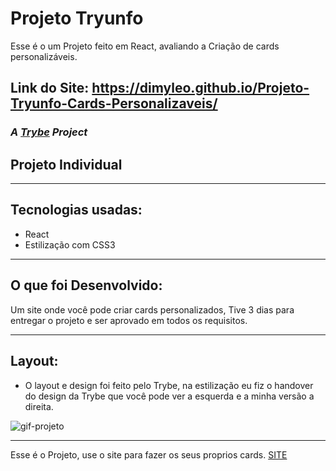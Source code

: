 # Projeto Tryunfo
Esse é o um Projeto feito em React, avaliando a Criação de cards personalizáveis.

## Link do Site: https://dimyleo.github.io/Projeto-Tryunfo-Cards-Personalizaveis/

### _A [Trybe](https://www.betrybe.com/) Project_

## Projeto Individual

---
## Tecnologias usadas:

  - React
  - Estilização com CSS3

---
## O que foi Desenvolvido:

Um site onde você pode criar cards personalizados,
Tive 3 dias para entregar o projeto e ser aprovado em todos os requisitos.

---
## Layout:
  
  - O layout e design foi feito pelo Trybe, na estilização eu fiz o handover do design da Trybe que você pode ver a esquerda e a minha versão a direita.

  <img src='/src/images/projeto.gif' alt='gif-projeto' />
  
---
Esse é o Projeto, use o site para fazer os seus proprios cards. <a href='https://dimyleo.github.io/Projeto-Tryunfo-Cards-Personalizaveis/'>SITE</a>

